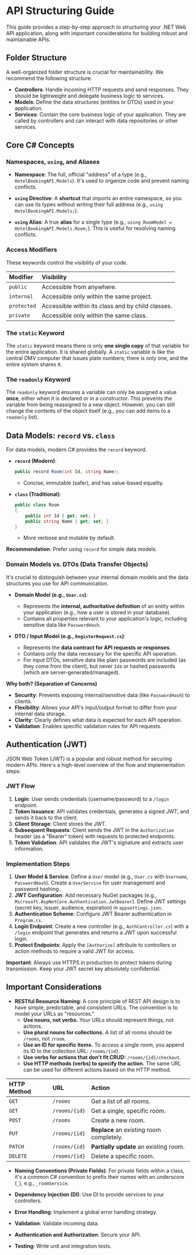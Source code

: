 # API Structuring Guide

This guide provides a step-by-step approach to structuring your .NET Web API application, along with important considerations for building robust and maintainable APIs.

## Folder Structure

A well-organized folder structure is crucial for maintainability. We recommend the following structure:

- **Controllers**: Handle incoming HTTP requests and send responses. They should be lightweight and delegate business logic to services.
- **Models**: Define the data structures (entities or DTOs) used in your application.
- **Services**: Contain the core business logic of your application. They are called by controllers and can interact with data repositories or other services.

## Core C# Concepts

### Namespaces, `using`, and Aliases

- **Namespace**: The full, official "address" of a type (e.g., `HotelBookingAPI.Models`). It's used to organize code and prevent naming conflicts.

- **`using` Directive**: A **shortcut** that imports an entire namespace, so you can use its types without writing their full address (e.g., `using HotelBookingAPI.Models;`).

- **`using` Alias**: A true **alias** for a single type (e.g., `using RoomModel = HotelBookingAPI.Models.Room;`). This is useful for resolving naming conflicts.

### Access Modifiers

These keywords control the visibility of your code.

| Modifier | Visibility | 
| :--- | :--- |
| `public` | Accessible from anywhere. |
| `internal` | Accessible only within the same project. |
| `protected` | Accessible within its class and by child classes. |
| `private` | Accessible only within the same class. |

### The `static` Keyword

The `static` keyword means there is only **one single copy** of that variable for the entire application. It is shared globally. A `static` variable is like the central DMV computer that issues plate numbers; there is only one, and the entire system shares it.

### The `readonly` Keyword

The `readonly` keyword ensures a variable can only be assigned a value **once**, either when it is declared or in a constructor. This prevents the variable from being reassigned to a new object. However, you can still change the contents of the object itself (e.g., you can add items to a `readonly` list).

## Data Models: `record` vs. `class`

For data models, modern C# provides the `record` keyword.

- **`record` (Modern)**:
  ```csharp
  public record Room(int Id, string Name);
  ```
  - Concise, immutable (safer), and has value-based equality.

- **`class` (Traditional)**:
  ```csharp
  public class Room 
  {
      public int Id { get; set; }
      public string Name { get; set; }
  }
  ```
  - More verbose and mutable by default.

**Recommendation**: Prefer using `record` for simple data models.

### Domain Models vs. DTOs (Data Transfer Objects)

It's crucial to distinguish between your internal domain models and the data structures you use for API communication.

- **Domain Model (e.g., `User.cs`)**:
  - Represents the **internal, authoritative definition** of an entity within your application (e.g., how a user is stored in your database).
  - Contains all properties relevant to your application's logic, including sensitive data like `PasswordHash`.

- **DTO / Input Model (e.g., `RegisterRequest.cs`)**:
  - Represents the **data contract for API requests or responses**.
  - Contains only the data necessary for the specific API operation.
  - For input DTOs, sensitive data like plain passwords are included (as they come from the client), but never `Id`s or hashed passwords (which are server-generated/managed).

**Why both? (Separation of Concerns)**
- **Security**: Prevents exposing internal/sensitive data (like `PasswordHash`) to clients.
- **Flexibility**: Allows your API's input/output format to differ from your internal data storage.
- **Clarity**: Clearly defines what data is expected for each API operation.
- **Validation**: Enables specific validation rules for API requests.

## Authentication (JWT)

JSON Web Token (JWT) is a popular and robust method for securing modern APIs. Here's a high-level overview of the flow and implementation steps:

### JWT Flow
1.  **Login**: User sends credentials (username/password) to a `/login` endpoint.
2.  **Token Issuance**: API validates credentials, generates a signed JWT, and sends it back to the client.
3.  **Client Storage**: Client stores the JWT.
4.  **Subsequent Requests**: Client sends the JWT in the `Authorization` header (as a "Bearer" token) with requests to protected endpoints.
5.  **Token Validation**: API validates the JWT's signature and extracts user information.

### Implementation Steps
1.  **User Model & Service**: Define a `User` model (e.g., `User.cs` with `Username`, `PasswordHash`). Create a `UserService` for user management and password hashing.
2.  **JWT Configuration**: Add necessary NuGet packages (e.g., `Microsoft.AspNetCore.Authentication.JwtBearer`). Define JWT settings (secret key, issuer, audience, expiration) in `appsettings.json`.
3.  **Authentication Scheme**: Configure JWT Bearer authentication in `Program.cs`.
4.  **Login Endpoint**: Create a new controller (e.g., `AuthController.cs`) with a `/login` endpoint that generates and returns a JWT upon successful login.
5.  **Protect Endpoints**: Apply the `[Authorize]` attribute to controllers or action methods to require a valid JWT for access.

**Important**: Always use HTTPS in production to protect tokens during transmission. Keep your JWT secret key absolutely confidential.

## Important Considerations

- **RESTful Resource Naming**: A core principle of REST API design is to have simple, predictable, and consistent URLs. The convention is to model your URLs as "resources."
  - **Use nouns, not verbs.** Your URLs should represent things, not actions.
  - **Use plural nouns for collections.** A list of all rooms should be `/rooms`, not `/room`.
  - **Use an ID for specific items.** To access a single room, you append its ID to the collection URL: `/rooms/{id}`.
  - **Use verbs for actions that don't fit CRUD:** `/rooms/{id}/checkout`.
  - **Use HTTP methods (verbs) to specify the action.** The same URL can be used for different actions based on the HTTP method.

| HTTP Method | URL | Action |
| :--- | :--- | :--- |
| `GET` | `/rooms` | Get a list of all rooms. |
| `GET` | `/rooms/{id}` | Get a single, specific room. |
| `POST` | `/rooms` | Create a new room. |
| `PUT` | `/rooms/{id}` | **Replace** an existing room completely. |
| `PATCH` | `/rooms/{id}` | **Partially update** an existing room. |
| `DELETE` | `/rooms/{id}` | Delete a specific room. |

- **Naming Conventions (Private Fields)**: For private fields within a class, it's a common C# convention to prefix their names with an underscore (`_`), e.g., `_roomService`.

- **Dependency Injection (DI)**: Use DI to provide services to your controllers.
- **Error Handling**: Implement a global error handling strategy.
- **Validation**: Validate incoming data.
- **Authentication and Authorization**: Secure your API.
- **Testing**: Write unit and integration tests.
